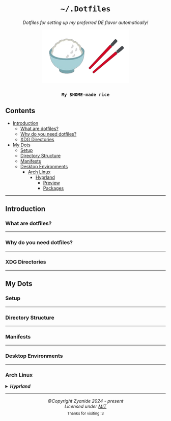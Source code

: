 <h1 align="center" style="text-align: center"><code><b>~/.Dotfiles</b></code></h1>

<p align="center" style="text-align: center"><i>Dotfiles for setting up my preferred DE flavor automatically!</i></p>

<p align="center" style="text-align: center">
  <img src="/$HOME-made_rice.png" alt="🍚🥢" />
</p>

<h3 align="center" style="text-align: center"><code><b>My $HOME-made rice</b></code></h3>

## Contents

* [Introduction](#Introduction)
  * [What are dotfiles?](#what-are-dotfiles)
  * [Why do you need dotfiles?](#why-do-you-need-dotfiles)
  * [XDG Directories](#xdg-directories)
* [My Dots](#my-dots)
  * [Setup](#setup)
  * [Directory Structure](#directory-structure)
  * [Manifests](#manifests)
  * [Desktop Environments](#desktop-environments)
    * [Arch Linux](#arch-linux)
      * [Hyprland](#hyprland)
        * [Preview](#preview)
        * [Packages](#packages)

---

## Introduction

### What are dotfiles?

---

### Why do you need dotfiles?

---

### XDG Directories

---

## My Dots

### Setup

---

### Directory Structure

---

### Manifests

---

### Desktop Environments

---

### Arch Linux

<details id="hyprland">
  <summary><b><i>Hyprland</i></b></summary>

  #### Preview

  ---

  #### Packages

</details>

---

<div align="center" style="text-align: center">
  <i>©Copyright Zyanide 2024 - present</i><br>
  <i>Licensed under <a href="LICENSE">MIT</a></i><br>
  <sub>Thanks for visiting :3</sub>
</div>
<br>